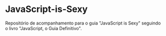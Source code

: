 # JavaScript-is-Sexy
Repositório de acompanhamento para o guia "JavaScript is Sexy" seguindo o livro "JavaScript, o Guia Definitivo".
